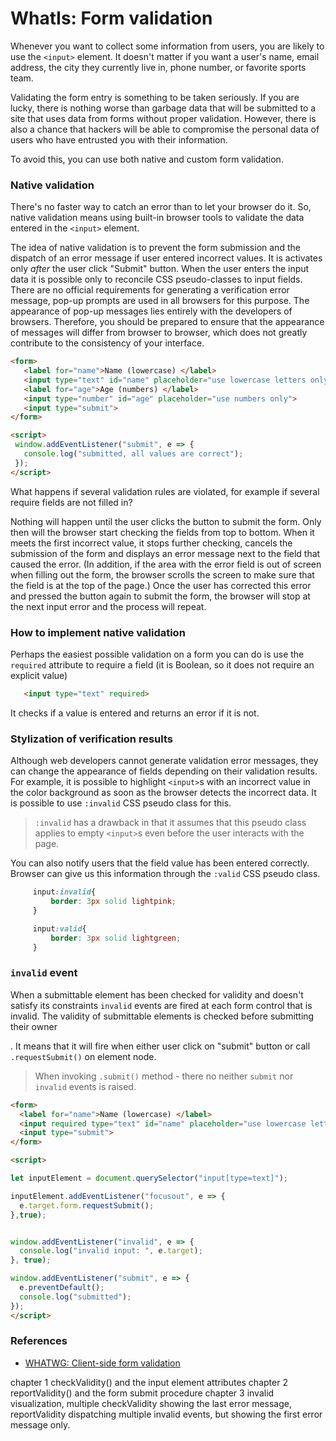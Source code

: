 # WhatIs: Form validation

Whenever you want to collect some information from users, you are likely to use the `<input>` element. It doesn't matter if you want a user's name, email address, the city they currently live in, phone number, or favorite sports team.
 
Validating the form entry is something to be taken seriously. If you are lucky, there is nothing worse than garbage data that will be submitted to a site that uses data from forms without proper validation. However, there is also a chance that hackers will be able to compromise the personal data of users who have entrusted you with their information.

To avoid this, you can use both native and custom form validation.
  
 ### Native validation
 
  There's no faster way to catch an error than to let your browser do it. So, native validation means using built-in browser tools to validate the data entered in the `<input>` element.
  
   The idea of native validation is to prevent the form submission and the dispatch of an error message if user entered incorrect values. It is activates only _after_ the user click "Submit" button. When the user enters the input data it is possible only to reconcile CSS pseudo-classes to input fields. There are no official requirements for generating a verification error message, pop-up prompts are used in all browsers for this purpose. The appearance of pop-up messages lies entirely with the developers of browsers.  Therefore, you should be prepared to ensure that the appearance of messages will differ from browser to browser, which does not greatly contribute to the consistency of your interface.
   
  ```html
 <form>
     <label for="name">Name (lowercase) </label>
     <input type="text" id="name" placeholder="use lowercase letters only">
     <label for="age">Age (numbers) </label>
     <input type="number" id="age" placeholder="use numbers only">
     <input type="submit">
 </form>
 
 <script>
   window.addEventListener("submit", e => {
     console.log("submitted, all values are correct");
   });
 </script>
  ```
 
 What happens if several validation rules are violated, for example if several require fields are not filled in? 
 
 Nothing will happen until the user clicks the button to submit the form. Only then will the browser start checking the fields from top to bottom. When it meets the first incorrect value, it stops further checking, cancels the submission of the form and displays an error message next to the field that caused the error. (In addition, if the area with the error field is out of screen when filling out the form, the browser scrolls the screen to make sure that the field is at the top of the page.) Once the user has corrected this error and pressed the button again to submit the form, the browser will stop at the next input error and the process will repeat.
 
### How to implement native validation

 Perhaps the easiest possible validation on a form you can do is use the `required` attribute to require a field (it is Boolean, so it does not require an explicit value)
 
 ```html
    <input type="text" required>
```
 
 It checks if a value is entered and returns an error if it is not. 
 
 
 
 ### Stylization of verification results
 Although web developers cannot generate validation error messages, they can change the appearance of fields depending on their validation results. For example, it is possible to highlight `<input>`s with an incorrect value in the color background as soon as the browser detects the incorrect data. It is possible to use `:invalid` CSS pseudo class for this.
   
 > `:invalid` has a drawback in that it assumes that this pseudo class applies to empty `<input>`s even before the user interacts with the page.
  
 You can also notify users that the field value has been entered correctly. Browser can give us this information through the `:valid` CSS pseudo class. 
 
 ```css
      input:invalid{
          border: 3px solid lightpink;
      } 
 
      input:valid{
          border: 3px solid lightgreen;
      }
  ```

 ### `invalid` event
 
When a submittable element has been checked for validity and doesn't satisfy its constraints `invalid` events are fired at each form control that is invalid. The validity of submittable elements is checked before submitting their owner <form>. It means that it will fire when either user click on "submit" button or call `.requestSubmit()` on <form> element node. 

> When invoking `.submit()` method - there no neither `submit` nor `invalid` events is raised.

  ```html
<form>
    <label for="name">Name (lowercase) </label>
    <input required type="text" id="name" placeholder="use lowercase letters only" pattern="[a-z]+">
    <input type="submit">
</form>

<script>

let inputElement = document.querySelector("input[type=text]");

inputElement.addEventListener("focusout", e => {
    e.target.form.requestSubmit();
  },true);


  window.addEventListener("invalid", e => {
    console.log("invalid input: ", e.target);
  }, true);

  window.addEventListener("submit", e => {
    e.preventDefault();
    console.log("submitted");
  });
</script>
```
  
### References

* [WHATWG: Client-side form validation](https://html.spec.whatwg.org/multipage/forms.html#client-side-form-validation)
    
     

 
 
 chapter 1 checkValidity() and the input element attributes
 chapter 2 reportValidity() and the form submit procedure
 chapter 3 invalid visualization, multiple checkValidity showing the last error message, reportValidity dispatching multiple invalid events, but showing the first error message only. 